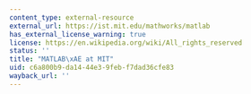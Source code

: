 ```yaml
---
content_type: external-resource
external_url: https://ist.mit.edu/mathworks/matlab
has_external_license_warning: true
license: https://en.wikipedia.org/wiki/All_rights_reserved
status: ''
title: "MATLAB\xAE at MIT"
uid: c6a800b9-da14-44e3-9feb-f7dad36cfe83
wayback_url: ''
---
```

